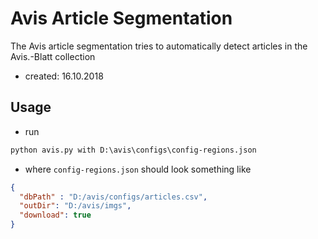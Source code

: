 # Avis Article Segmentation
The Avis article segmentation tries to automatically detect articles in the Avis.-Blatt collection

- created: 16.10.2018

## Usage
- run
```cmd
python avis.py with D:\avis\configs\config-regions.json
```
- where `config-regions.json` should look something like

```json
{
  "dbPath" : "D:/avis/configs/articles.csv",
  "outDir": "D:/avis/imgs",
  "download": true
}
```

